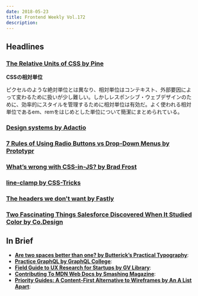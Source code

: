 ```yaml
---
date: 2018-05-23
title: Frontend Weekly Vol.172
description: 
---
```


## Headlines

### [The Relative Units of CSS by Pine](https://pineco.de/the-relative-units-of-css/)

**CSSの相対単位**

ピクセルのような絶対単位とは異なり、相対単位はコンテキスト、外部要因によって変わるために扱いが少し難しい。しかしレスポンシブ・ウェブデザインのために、効率的にスタイルを管理するために相対単位は有効だ。よく使われる相対単位であるem、remをはじめとした単位について簡潔にまとめられている。

### [Design systems by Adactio](https://adactio.com/journal/13844)


### [7 Rules of Using Radio Buttons vs Drop-Down Menus by Prototypr](https://blog.prototypr.io/7-rules-of-using-radio-buttons-vs-drop-down-menus-fddf50d312d1)


### [What’s wrong with CSS-in-JS? by Brad Frost](http://bradfrost.com/blog/link/whats-wrong-with-css-in-js/)


### [line-clamp by CSS-Tricks](https://css-tricks.com/almanac/properties/l/line-clamp/)


### [The headers we don't want by Fastly](https://www.fastly.com/blog/headers-we-dont-want)


### [Two Fascinating Things Salesforce Discovered When It Studied Color by Co.Design](https://www.fastcodesign.com/90169654/two-fascinating-things-salesforce-discovered-when-it-studied-color)

## In Brief

- [**Are two spaces better than one? by Butterick’s Practical Typography**](https://practicaltypography.com/are-two-spaces-better-than-one.html):
- [**Practice GraphQL by GraphQL College**](https://www.graphql.college/practice-graphql/):
- [**Field Guide to UX Research for Startups by GV Library**](https://library.gv.com/field-guide-to-ux-research-for-startups-8569114c27fb):
- [**Contributing To MDN Web Docs by Smashing Magazine**](https://www.smashingmagazine.com/2018/05/contributing-mdn-webdocs/):
- [**Priority Guides: A Content-First Alternative to Wireframes by An A List Apart**](http://alistapart.com/article/priority-guides-a-content-first-alternative-to-wireframes):

